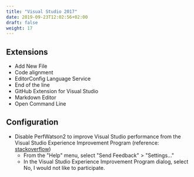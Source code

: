 ```yaml
---
title: "Visual Studio 2017"
date: 2019-09-23T12:02:56+02:00
draft: false
weight: 17
---
```


## Extensions

- Add New File
- Code alignment
- EditorConfig Language Service
- End of the line
- GitHub Extension for Visual Studio
- Markdown Editor
- Open Command Line

## Configuration

- Disable PerfWatson2 to improve Visual Studio performance from the Visual Studio Experience Improvement Program (reference: [stackoverflow](https://stackoverflow.com/questions/42662444/how-to-disable-perfwatson2-exe-from-visual-studio-2017))
  - From the "Help" menu, select "Send Feedback" > "Settings..."
  - In the Visual Studio Experience Improvement Program dialog, select No, I would not like to participate.
